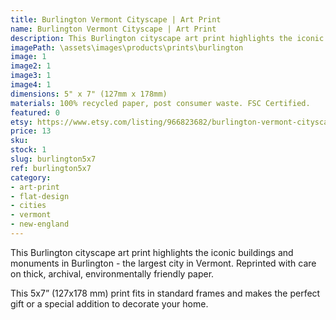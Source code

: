 ```yaml
---
title: Burlington Vermont Cityscape | Art Print
name: Burlington Vermont Cityscape | Art Print
description: This Burlington cityscape art print highlights the iconic buildings and monuments in Burlington - the largest city in Vermont. Reprinted with care on thick, archival, environmentally friendly paper.
imagePath: \assets\images\products\prints\burlington
image: 1
image2: 1
image3: 1
image4: 1
dimensions: 5" x 7" (127mm x 178mm)
materials: 100% recycled paper, post consumer waste. FSC Certified.
featured: 0
etsy: https://www.etsy.com/listing/966823682/burlington-vermont-cityscape-art-print
price: 13
sku:
stock: 1
slug: burlington5x7
ref: burlington5x7
category:
- art-print
- flat-design
- cities
- vermont
- new-england
---
```

This Burlington cityscape art print highlights the iconic buildings and monuments in Burlington - the largest city in Vermont. Reprinted with care on thick, archival, environmentally friendly paper.

This 5x7” (127x178 mm) print fits in standard frames and makes the perfect gift or a special addition to decorate your home.

